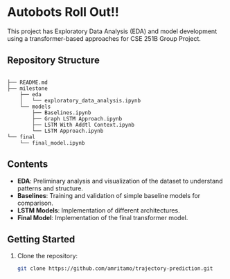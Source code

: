 # Autobots Roll Out!!

This project has Exploratory Data Analysis (EDA) and model development using a transformer-based approaches for CSE 251B Group Project.

## Repository Structure

```

├── README.md
├── milestone
    ├── eda
    │   └── exploratory_data_analysis.ipynb
    └── models
        ├── Baselines.ipynb
        ├── Graph LSTM Approach.ipynb
        ├── LSTM With Addtl Context.ipynb
        └── LSTM Approach.ipynb
└── final
    └── final_model.ipynb
```

## Contents

* **EDA**: Preliminary analysis and visualization of the dataset to understand patterns and structure.
* **Baselines**: Training and validation of simple baseline models for comparison.
* **LSTM Models**: Implementation of different architectures.
* **Final Model**: Implementation of the final transformer model.

## Getting Started

1. Clone the repository:

   ```bash
   git clone https://github.com/amritamo/trajectory-prediction.git
    ```
